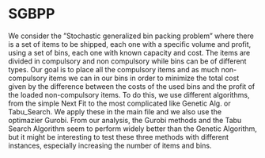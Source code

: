 # SGBPP
We consider the ”Stochastic generalized bin packing problem” where there is a set of items to be shipped, each one with a specific volume and profit, using a set of bins, each one with known capacity and cost. The items are divided in compulsory and non compulsory while bins can be of different types.
Our goal is to place all the compulsory items and as much non-compulsory items we can in our bins in order to minimize the total cost given by the difference between the costs of the used bins and the profit of the loaded non-compulsory items.
To do this, we use different algorithms, from the simple Next Fit to the most complicated like Genetic Alg. or Tabu_Search. We apply these in the main file and we also use the optimazier Gurobi. 
From our  analysis, the Gurobi methods and the Tabu Search Algorithm seem to perform widely better than the Genetic Algorithm, but it might be interesting to test these three methods with different instances, especially increasing the number of items and bins.
